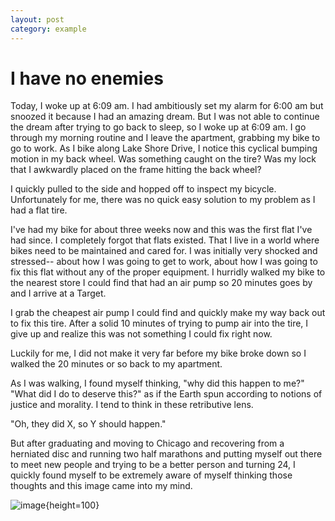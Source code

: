 ```yaml
---
layout: post
category: example
---
```


# I have no enemies

Today, I woke up at 6:09 am. I had ambitiously set my alarm for 6:00 am but snoozed it because I had an amazing dream. 
But I was not able to continue the dream after trying to go back to sleep, so I woke up at 6:09 am.
I go through my morning routine and I leave the apartment, grabbing my bike to go to work. 
As I bike along Lake Shore Drive, I notice this cyclical bumping motion in my back wheel. Was something caught on the tire? 
Was my lock that I awkwardly placed on the frame hitting the back wheel? 

I quickly pulled to the side and hopped off to inspect my bicycle. Unfortunately for me, there was no quick easy solution to my problem as I had a flat tire.

I've had my bike for about three weeks now and this was the first flat I've had since. I completely forgot that flats existed. 
That I live in a world where bikes need to be maintained and cared for. I was initially very shocked and stressed-- about how I was going to get to work,
about how I was going to fix this flat without any of the proper equipment. I hurridly walked my bike to the nearest store I could find that had an air pump so 20 minutes goes by and I arrive at a Target.

I grab the cheapest air pump I could find and quickly make my way back out to fix this tire. After a solid 10 minutes of trying to pump air into the tire, I give up and realize this was not something I could fix right now.

Luckily for me, I did not make it very far before my bike broke down so I walked the 20 minutes or so back to my apartment.

As I was walking, I found myself thinking, "why did this happen to me?" "What did I do to deserve this?" as if the Earth spun according to notions of justice and
morality. I tend to think in these retributive lens. 

"Oh, they did X, so Y should happen."

But after graduating and moving to Chicago and recovering from a herniated disc and running two half marathons and putting myself out there to meet new people and trying to be a better person and turning 24,
I quickly found myself to be extremely aware of myself thinking those thoughts and this image came into my mind.

![image](https://github.com/user-attachments/assets/ef38e2f7-95e8-4541-bfb6-5336b078f02f){height=100}



